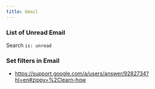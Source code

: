```yaml
---
title: Gmail
---
```


### List of Unread Email

Search `is: unread`

### Set filters in Email

- https://support.google.com/a/users/answer/9282734?hl=en#zippy=%2Clearn-how